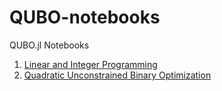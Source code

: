 # QUBO-notebooks
QUBO.jl Notebooks

1. [Linear and Integer Programming](notebooks/1-LP_IP.ipynb)
2. [Quadratic Unconstrained Binary Optimization](notebooks/2-QUBO.ipynb)
